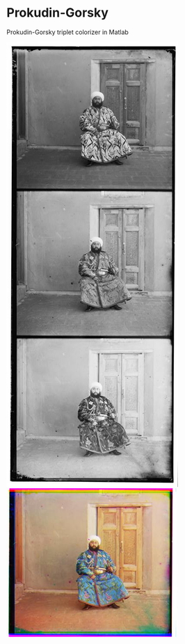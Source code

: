 # Prokudin-Gorsky
Prokudin-Gorsky triplet colorizer in Matlab

![Triplet Before](00153v.jpg?raw=true "Triplet Before")
![Triplet Before](00153v_output.jpg?raw=true "Triplet Before")
